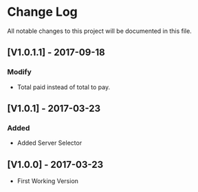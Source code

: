 # Change Log
All notable changes to this project will be documented in this file.


## [V1.0.1.1] - 2017-09-18
### Modify 
* Total paid instead of total to pay.

## [V1.0.1] - 2017-03-23
### Added
- Added Server Selector
## [V1.0.0] - 2017-03-23
- First Working Version




